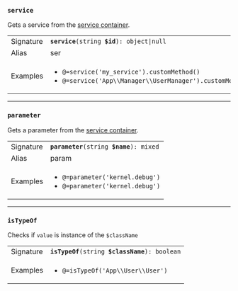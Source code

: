 ### `service `
Gets a service from the [service container](https://symfony.com/doc/current/service_container.html). 


<table>
    <tbody>
        <tr>
            <td>Signature</td>
            <td><code><b>service</b>(string <b>$id</b>): object|null</code></td>
        </tr>
        <tr>
            <td>Alias</td>
            <td>ser</td>
        </tr>
        <tr>
            <td>Examples</td>
            <td>
	            <ul>
	            <li><code>@=service('my_service').customMethod()</code></li>
	            <li><code>@=service('App\\Manager\\UserManager').customMethod()</code></li>
	            </ul>
            </td>
        </tr>
    </tbody>
</table>

---

### `parameter`


Gets a parameter from the [service container](https://symfony.com/doc/current/service_container.html). 

<table>
    <tbody>
        <tr>
            <td>Signature</td>
            <td><code><b>parameter</b>(string <b>$name</b>): mixed</code></td>
        </tr>
        <tr>
            <td>Alias</td>
            <td>param</td>
        </tr>
        <tr>
            <td>Examples</td>
            <td>
	            <ul>
	            <li><code>@=parameter('kernel.debug')</code></li>
	            <li><code>@=parameter('kernel.debug')</code></li>
	            </ul>
            </td>
        </tr>
    </tbody>
</table>

---
  
### `isTypeOf`
Checks if `value` is instance of the `$className`  

<table>
    <tbody>
        <tr>
            <td>Signature</td>
            <td><code><b>isTypeOf</b>(string <b>$className</b>): boolean</code></td>
        </tr>
        <tr>
            <td>Examples</td>
            <td>
	            <ul>
	            <li><code>@=isTypeOf('App\\User\\User')</code></li>
	            </ul>
            </td>
        </tr>
    </tbody>
</table>
